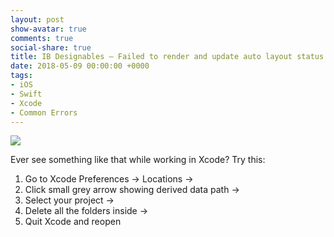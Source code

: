 ```yaml
---
layout: post
show-avatar: true
comments: true
social-share: true
title: IB Designables – Failed to render and update auto layout status
date: 2018-05-09 00:00:00 +0000
tags:
- iOS
- Swift
- Xcode
- Common Errors
---
```

![](https://i.stack.imgur.com/vk3OU.png)

Ever see something like that while working in Xcode?  Try this:

1. Go to Xcode Preferences -> Locations ->
2. Click small grey arrow showing derived data path ->
3. Select your project ->
4. Delete all the folders inside ->
5. Quit Xcode and reopen